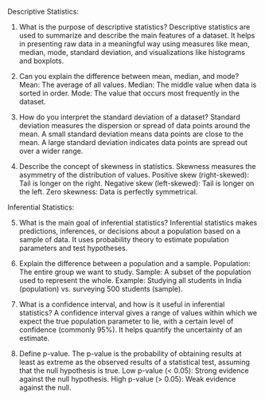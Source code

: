 Descriptive Statistics:

1. What is the purpose of descriptive statistics?
Descriptive statistics are used to summarize and describe the main features of a dataset. It helps in presenting raw data in a meaningful way using measures like mean, median, mode, standard deviation, and visualizations like histograms and boxplots.

2. Can you explain the difference between mean, median, and mode?
Mean: The average of all values.
Median: The middle value when data is sorted in order.
Mode: The value that occurs most frequently in the dataset.


3. How do you interpret the standard deviation of a dataset?
Standard deviation measures the dispersion or spread of data points around the mean.
A small standard deviation means data points are close to the mean.
A large standard deviation indicates data points are spread out over a wider range.


4. Describe the concept of skewness in statistics.
Skewness measures the asymmetry of the distribution of values.
Positive skew (right-skewed): Tail is longer on the right.
Negative skew (left-skewed): Tail is longer on the left.
Zero skewness: Data is perfectly symmetrical.


Inferential Statistics:

5. What is the main goal of inferential statistics?
Inferential statistics makes predictions, inferences, or decisions about a population based on a sample of data. It uses probability theory to estimate population parameters and test hypotheses.

6. Explain the difference between a population and a sample.
Population: The entire group we want to study.
Sample: A subset of the population used to represent the whole.
Example: Studying all students in India (population) vs. surveying 500 students (sample).


7. What is a confidence interval, and how is it useful in inferential statistics?
A confidence interval gives a range of values within which we expect the true population parameter to lie, with a certain level of confidence (commonly 95%).
It helps quantify the uncertainty of an estimate.


8. Define p-value.
The p-value is the probability of obtaining results at least as extreme as the observed results of a statistical test, assuming that the null hypothesis is true.
Low p-value (< 0.05): Strong evidence against the null hypothesis.
High p-value (> 0.05): Weak evidence against the null.
